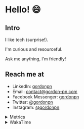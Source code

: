 # Hello! 😄

## Intro

I like tech (surprise!).

I'm curious and resourceful.

Ask me anything, I'm friendly!

## Reach me at

- LinkedIn: [gordonpn](https://www.linkedin.com/in/gordonpn/)
- Email: [contact@gordon-pn.com](mailto:contact@gordon-pn.com)
- Facebook Messenger: [gordonpn](https://www.messenger.com/t/Gordonpn)
- Twitter: [@gordonpn](https://twitter.com/Gordonpn)
- Instagram: [@gordonpn](https://www.instagram.com/gordonpn/)

<details>
  <summary>Metrics</summary>

  <img align="center" src="https://github.com/gordonpn/gordonpn/blob/master/github-metrics.svg" alt="GitHub Metrics">

</details>

<details>
  <summary>WakaTime</summary>

  <!--START_SECTION:waka-->
📊 **This Week I Spent My Time On** 

```text
💬 Programming Languages: 
Java                     8 hrs 28 mins       ██████████████████████░░░   88.85 % 
Brazil Dependency Config 22 mins             █░░░░░░░░░░░░░░░░░░░░░░░░   03.89 % 
TypeScript               16 mins             █░░░░░░░░░░░░░░░░░░░░░░░░   02.83 % 
XML                      12 mins             █░░░░░░░░░░░░░░░░░░░░░░░░   02.23 % 
JSON                     11 mins             ░░░░░░░░░░░░░░░░░░░░░░░░░   01.95 % 

🔥 Editors: 
Intellijidea             9 hrs 31 mins       █████████████████████████   100.00 % 
```


 Last Updated on 18/06/2024 10:21:04 UTC
<!--END_SECTION:waka-->
</details>
